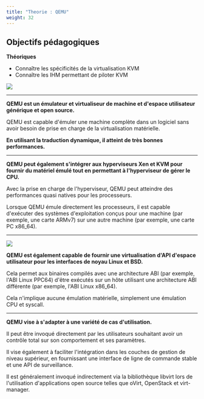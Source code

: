 ```yaml
---
title: "Theorie : QEMU" 
weight: 32 
---
```


## Objectifs pédagogiques

**Théoriques**

- Connaître les spécificités de la virtualisation KVM
- Connaître les IHM permettant de piloter KVM

![](../../img/kvm/kvm-qemu-tcg.png)

---

**QEMU est un émulateur et virtualiseur de machine et d'espace utilisateur générique et open source.**

QEMU est capable d'émuler une machine complète dans un logiciel sans avoir besoin de prise en charge de la virtualisation matérielle.

**En utilisant la traduction dynamique, il atteint de très bonnes performances.**

---


**QEMU peut également s'intégrer aux hyperviseurs Xen et KVM pour fournir du matériel émulé tout en permettant à l'hyperviseur de gérer le CPU.**

Avec la prise en charge de l'hyperviseur, QEMU peut atteindre des performances quasi natives pour les processeurs.

Lorsque QEMU émule directement les processeurs, il est capable d'exécuter des systèmes d'exploitation conçus pour une machine (par exemple, une carte ARMv7) sur une autre machine (par exemple, une carte PC x86_64).

---

![](../../img/kvm/qemu-modes-copyright-mk68k.info.png)

**QEMU est également capable de fournir une virtualisation d'API d'espace utilisateur pour les interfaces de noyau Linux et BSD.**

Cela permet aux binaires compilés avec une architecture ABI (par exemple, l'ABI Linux PPC64) d'être exécutés sur un hôte utilisant une architecture ABI différente (par exemple, l'ABI Linux x86_64).

Cela n'implique aucune émulation matérielle, simplement une émulation CPU et syscall.

---

**QEMU vise à s'adapter à une variété de cas d'utilisation.**

Il peut être invoqué directement par les utilisateurs souhaitant avoir un contrôle total sur son comportement et ses paramètres.

Il vise également à faciliter l'intégration dans les couches de gestion de niveau supérieur, en fournissant une interface de ligne de commande stable et une API de surveillance.

Il est généralement invoqué indirectement via la bibliothèque libvirt lors de l'utilisation d'applications open source telles que oVirt, OpenStack et virt-manager.
